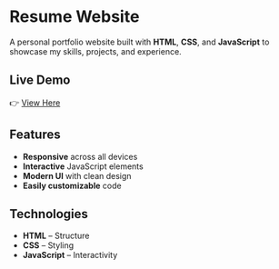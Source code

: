 # Resume Website  

A personal portfolio website built with **HTML**, **CSS**, and **JavaScript** to showcase my skills, projects, and experience.  

## Live Demo  
👉 [View Here](https://karab-o.github.io/Website/)  

## Features  
- **Responsive** across all devices  
- **Interactive** JavaScript elements  
- **Modern UI** with clean design  
- **Easily customizable** code  

## Technologies  
- **HTML** – Structure  
- **CSS** – Styling  
- **JavaScript** – Interactivity  
